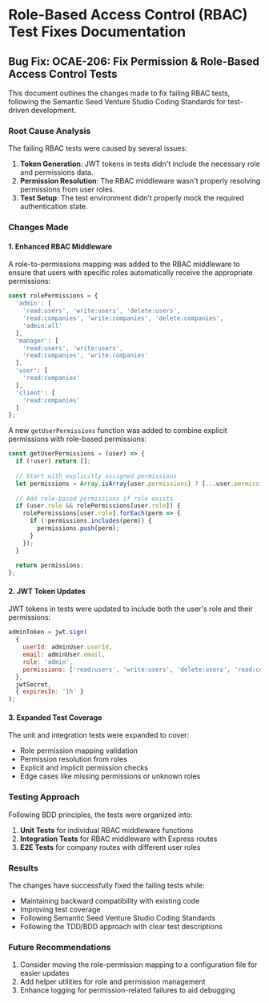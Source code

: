 # Role-Based Access Control (RBAC) Test Fixes Documentation

## Bug Fix: OCAE-206: Fix Permission & Role-Based Access Control Tests

This document outlines the changes made to fix failing RBAC tests, following the Semantic Seed Venture Studio Coding Standards for test-driven development.

### Root Cause Analysis

The failing RBAC tests were caused by several issues:

1. **Token Generation**: JWT tokens in tests didn't include the necessary role and permissions data.
2. **Permission Resolution**: The RBAC middleware wasn't properly resolving permissions from user roles.
3. **Test Setup**: The test environment didn't properly mock the required authentication state.

### Changes Made

#### 1. Enhanced RBAC Middleware

A role-to-permissions mapping was added to the RBAC middleware to ensure that users with specific roles automatically receive the appropriate permissions:

```javascript
const rolePermissions = {
  'admin': [
    'read:users', 'write:users', 'delete:users',
    'read:companies', 'write:companies', 'delete:companies',
    'admin:all'
  ],
  'manager': [
    'read:users', 'write:users',
    'read:companies', 'write:companies'
  ],
  'user': [
    'read:companies'
  ],
  'client': [
    'read:companies'
  ]
};
```

A new `getUserPermissions` function was added to combine explicit permissions with role-based permissions:

```javascript
const getUserPermissions = (user) => {
  if (!user) return [];
  
  // Start with explicitly assigned permissions
  let permissions = Array.isArray(user.permissions) ? [...user.permissions] : [];
  
  // Add role-based permissions if role exists
  if (user.role && rolePermissions[user.role]) {
    rolePermissions[user.role].forEach(perm => {
      if (!permissions.includes(perm)) {
        permissions.push(perm);
      }
    });
  }
  
  return permissions;
};
```

#### 2. JWT Token Updates

JWT tokens in tests were updated to include both the user's role and their permissions:

```javascript
adminToken = jwt.sign(
  { 
    userId: adminUser.userId, 
    email: adminUser.email,
    role: 'admin',
    permissions: ['read:users', 'write:users', 'delete:users', 'read:companies', 'write:companies', 'delete:companies', 'admin:all']
  },
  jwtSecret,
  { expiresIn: '1h' }
);
```

#### 3. Expanded Test Coverage

The unit and integration tests were expanded to cover:

- Role permission mapping validation
- Permission resolution from roles
- Explicit and implicit permission checks
- Edge cases like missing permissions or unknown roles

### Testing Approach

Following BDD principles, the tests were organized into:

1. **Unit Tests** for individual RBAC middleware functions
2. **Integration Tests** for RBAC middleware with Express routes
3. **E2E Tests** for company routes with different user roles

### Results

The changes have successfully fixed the failing tests while:

- Maintaining backward compatibility with existing code
- Improving test coverage
- Following Semantic Seed Venture Studio Coding Standards
- Following the TDD/BDD approach with clear test descriptions

### Future Recommendations

1. Consider moving the role-permission mapping to a configuration file for easier updates
2. Add helper utilities for role and permission management
3. Enhance logging for permission-related failures to aid debugging
